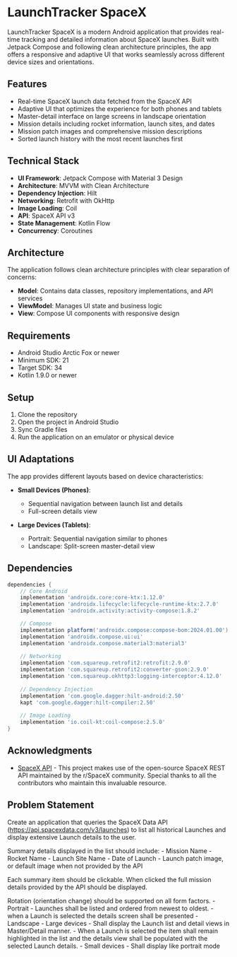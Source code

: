 # LaunchTracker SpaceX

LaunchTracker SpaceX is a modern Android application that provides real-time tracking and detailed information about SpaceX launches. Built with Jetpack Compose and following clean architecture principles, the app offers a responsive and adaptive UI that works seamlessly across different device sizes and orientations.

## Features

- Real-time SpaceX launch data fetched from the SpaceX API
- Adaptive UI that optimizes the experience for both phones and tablets
- Master-detail interface on large screens in landscape orientation
- Mission details including rocket information, launch sites, and dates
- Mission patch images and comprehensive mission descriptions
- Sorted launch history with the most recent launches first

## Technical Stack

- **UI Framework**: Jetpack Compose with Material 3 Design
- **Architecture**: MVVM with Clean Architecture
- **Dependency Injection**: Hilt
- **Networking**: Retrofit with OkHttp
- **Image Loading**: Coil
- **API**: SpaceX API v3
- **State Management**: Kotlin Flow
- **Concurrency**: Coroutines

## Architecture

The application follows clean architecture principles with clear separation of concerns:

- **Model**: Contains data classes, repository implementations, and API services
- **ViewModel**: Manages UI state and business logic
- **View**: Compose UI components with responsive design

## Requirements

- Android Studio Arctic Fox or newer
- Minimum SDK: 21
- Target SDK: 34
- Kotlin 1.9.0 or newer

## Setup

1. Clone the repository
2. Open the project in Android Studio
3. Sync Gradle files
4. Run the application on an emulator or physical device

## UI Adaptations

The app provides different layouts based on device characteristics:

- **Small Devices (Phones)**:
  - Sequential navigation between launch list and details
  - Full-screen details view
  
- **Large Devices (Tablets)**:
  - Portrait: Sequential navigation similar to phones
  - Landscape: Split-screen master-detail view

## Dependencies

```gradle
dependencies {
    // Core Android
    implementation 'androidx.core:core-ktx:1.12.0'
    implementation 'androidx.lifecycle:lifecycle-runtime-ktx:2.7.0'
    implementation 'androidx.activity:activity-compose:1.8.2'

    // Compose
    implementation platform('androidx.compose:compose-bom:2024.01.00')
    implementation 'androidx.compose.ui:ui'
    implementation 'androidx.compose.material3:material3'
    
    // Networking
    implementation 'com.squareup.retrofit2:retrofit:2.9.0'
    implementation 'com.squareup.retrofit2:converter-gson:2.9.0'
    implementation 'com.squareup.okhttp3:logging-interceptor:4.12.0'
    
    // Dependency Injection
    implementation 'com.google.dagger:hilt-android:2.50'
    kapt 'com.google.dagger:hilt-compiler:2.50'
    
    // Image Loading
    implementation 'io.coil-kt:coil-compose:2.5.0'
}
```

## Acknowledgments

- [SpaceX API](https://github.com/r-spacex/SpaceX-API) - This project makes use of the open-source SpaceX REST API maintained by the r/SpaceX community. Special thanks to all the contributors who maintain this invaluable resource.



## Problem Statement

Create an application that queries the SpaceX Data API (https://api.spacexdata.com/v3/launches) to list all historical Launches and display extensive Launch details to the user.

Summary details displayed in the list should include:
	- Mission Name
	- Rocket Name
	- Launch Site Name
	- Date of Launch
	- Launch patch image, or default image when not provided by the API

Each summary item should be clickable. When clicked the full mission details provided by the API should be displayed.

Rotation (orientation change) should be supported on all form factors.
	- Portrait 
		- Launches shall be listed and ordered from newest to oldest.
		- when a Launch is selected the details screen shall be presented
	- Landscape
		- Large devices 
			- Shall display the Launch list and detail views in Master/Detail manner. 
			- When a Launch is selected the item shall remain highlighted in the list and the details view shall be populated with the selected Launch details.
		- Small devices
			- Shall display like portrait mode






